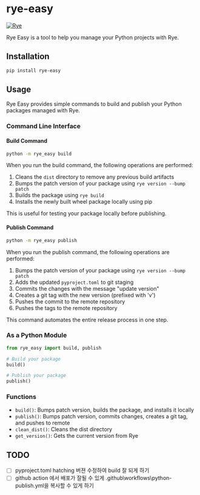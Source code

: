 # rye-easy
[![Rye](https://img.shields.io/endpoint?url=https://raw.githubusercontent.com/astral-sh/rye/main/artwork/badge.json)](https://rye.astral.sh)

Rye Easy is a tool to help you manage your Python projects with Rye.

## Installation

```bash
pip install rye-easy
```

## Usage

Rye Easy provides simple commands to build and publish your Python packages managed with Rye.

### Command Line Interface

#### Build Command

```bash
python -m rye_easy build
```

When you run the build command, the following operations are performed:
1. Cleans the `dist` directory to remove any previous build artifacts
2. Bumps the patch version of your package using `rye version --bump patch`
3. Builds the package using `rye build`
4. Installs the newly built wheel package locally using pip

This is useful for testing your package locally before publishing.

#### Publish Command

```bash
python -m rye_easy publish
```

When you run the publish command, the following operations are performed:
1. Bumps the patch version of your package using `rye version --bump patch`
2. Adds the updated `pyproject.toml` to git staging
3. Commits the changes with the message "update version"
4. Creates a git tag with the new version (prefixed with 'v')
5. Pushes the commit to the remote repository
6. Pushes the tags to the remote repository

This command automates the entire release process in one step.

### As a Python Module

```python
from rye_easy import build, publish

# Build your package
build()

# Publish your package
publish()
```

### Functions

- `build()`: Bumps patch version, builds the package, and installs it locally
- `publish()`: Bumps patch version, commits changes, creates a git tag, and pushes to remote
- `clean_dist()`: Cleans the dist directory
- `get_version()`: Gets the current version from Rye

## TODO 
- [ ] pyproject.toml hatching 버젼 수정하여 build 잘 되게 하기
- [ ] github action 에서 배포가 잘될 수 있게 .github\workflows\python-publish.yml을 복사할 수 있게 하기 
